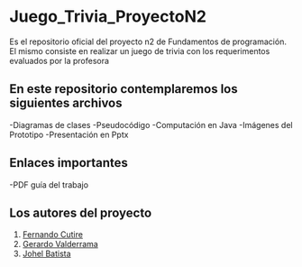 # Juego_Trivia_ProyectoN2
 Es el repositorio oficial del proyecto n2 de Fundamentos de programación.
 El mismo consiste en realizar un juego de trivia con los requerimentos evaluados por la profesora
 

## En este repositorio contemplaremos los siguientes archivos
-Diagramas de clases
-Pseudocódigo
-Computación en Java
-Imágenes del Prototipo
-Presentación en Pptx

## Enlaces importantes
-PDF guía del trabajo

## Los autores del proyecto
1. [Fernando Cutire](https://github.com/FernandoC1217)
2. [Gerardo Valderrama](https://github.com/genrique14)
3. [Johel Batista](https://ayudinga.com/)
